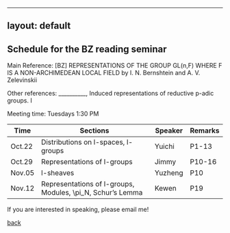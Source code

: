<!-- Google tag (gtag.js) -->
<script async src="https://www.googletagmanager.com/gtag/js?id=G-35H7SH613P"></script>
<script>
  window.dataLayer = window.dataLayer || [];
  function gtag(){dataLayer.push(arguments);}
  gtag('js', new Date());

  gtag('config', 'G-35H7SH613P');
</script>
---
layout: default
---

## Schedule for the BZ reading seminar

Main Reference: [BZ] REPRESENTATIONS OF THE GROUP GL(n,F) WHERE F IS A NON-ARCHIMEDEAN LOCAL FIELD by I. N. Bernshtein and A. V. Zelevinskii

Other references: __________, Induced representations of reductive p-adic groups. I

Meeting time: Tuesdays 1:30 PM

| Time | Sections | Speaker | Remarks |
| ------------- | ------------- |------------| -----------|
| Oct.22  | Distributions on l-spaces, l-groups | Yuichi | P1-13|
| Oct.29  | Representations of l-groups | Jimmy | P10-16|
| Nov.05  |  l-sheaves | Yuzheng | P10|
| Nov.12  | Representations of l-groups, Modules, \pi_N, Schur’s Lemma | Kewen | P19 |

If you are interested in speaking, please email me!

[back](./)
